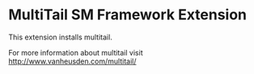 # MultiTail SM Framework Extension

This extension installs multitail.

For more information about multitail visit http://www.vanheusden.com/multitail/
